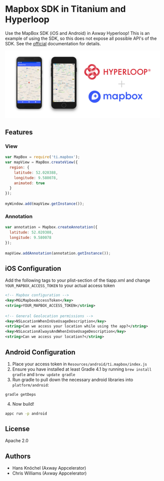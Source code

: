 # Mapbox SDK in Titanium and Hyperloop

Use the MapBox SDK (iOS and Android) in Axway Hyperloop! This is an example of using the SDK, so this does not expose all possible API's
of the SDK. See the [official](https://www.mapbox.com/ios-sdk/) documentation for details.

<img src="example.jpg" width="800" alt="Mapbox SDK in Appcelerator Hyperloop" />

## Features

### View

```js
var MapBox = require('ti.mapbox');
var mapView = MapBox.createView({
  region: {
    latitude: 52.020388,
    longitude: 9.580078,
    animated: true
  }
});

myWindow.add(mapView.getInstance());
```

### Annotation

```js
var annotation = Mapbox.createAnnotation({
  latitude: 52.020388,
  longitude: 9.580078
});

mapView.addAnnotation(annotation.getInstance());
```

## iOS Configuration

Add the following tags to your plist-section of the tiapp.xml and change `YOUR_MAPBOX_ACCESS_TOKEN` to your
actual access token
```xml
<!-- Mapbox configuration -->
<key>MGLMapboxAccessToken</key>
<string>YOUR_MAPBOX_ACCESS_TOKEN</string>

<!-- General Geolocation permissions -->
<key>NSLocationWhenInUseUsageDescription</key>
<string>Can we access your location while using the app?</string>
<key>NSLocationAlwaysAndWhenInUseUsageDescription</key>
<string>Can we access your location?</string>
```

## Android Configuration
1. Place your access token in `Resources/android/ti.mapbox/index.js`
2. Ensure you have installed at least Gradle 4.1 by running `brew install gradle` and `brew update gradle`
3. Run gradle to pull down the necessary android libraries into `platform/android`:
```sh
gradle getDeps
```
4. Now build!
```sh
appc run -p android
```

## License

Apache 2.0

## Authors

- Hans Knöchel (Axway Appcelerator)
- Chris Williams (Axway Appcelerator)
